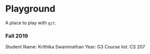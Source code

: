 # Playground

A place to play with `git`.

### Fall 2019

Student Name: Krithika Swaminathan
Year: G3
Course list: CS 207